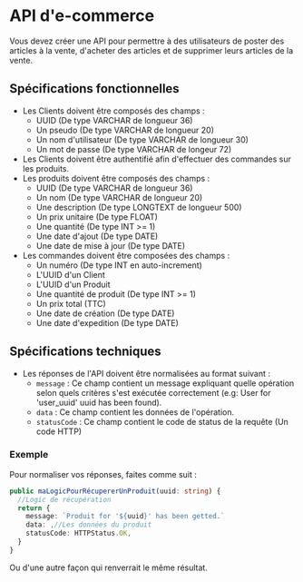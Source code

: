 # API d'e-commerce

Vous devez créer une API pour permettre à des utilisateurs de poster des articles à la vente, d'acheter des articles et de supprimer leurs articles de la vente.

## Spécifications fonctionnelles

- Les Clients doivent être composés des champs :
  - UUID (De type VARCHAR de longueur 36)
  - Un pseudo (De type VARCHAR de longueur 20)
  - Un nom d'utilisateur (De type VARCHAR de longueur 30)
  - Un mot de passe (De type VARCHAR de longeur 72)
- Les Clients doivent être authentifié afin d'effectuer des commandes sur les produits.
- Les produits doivent être composés des champs :
  - UUID (De type VARCHAR de longueur 36)
  - Un nom (De type VARCHAR de longueur 20)
  - Une description (De type LONGTEXT de longueur 500)
  - Un prix unitaire (De type FLOAT)
  - Une quantité (De type INT >= 1)
  - Une date d'ajout (De type DATE)
  - Une date de mise à jour (De type DATE)
- Les commandes doivent être composées des champs :
  - Un numéro (De type INT en auto-increment)
  - L'UUID d'un Client
  - L'UUID d'un Produit
  - Une quantité de produit (De type INT >= 1)
  - Un prix total (TTC)
  - Une date de création (De type DATE)
  - Une date d'expedition (De type DATE)

## Spécifications techniques

- Les réponses de l'API doivent être normalisées au format suivant :
  - `message` : Ce champ contient un message expliquant quelle opération selon quels critères s'est exécutée correctement (e.g: User for 'user_uuid' uuid has been found).
  - `data` : Ce champ contient les données de l'opération.
  - `statusCode` : Ce champ contient le code de status de la requête (Un code HTTP)

### Exemple

Pour normaliser vos réponses, faites comme suit :

```ts
public maLogicPourRécupererUnProduit(uuid: string) {
  //Logic de récupération
  return {
    message: `Produit for '${uuid}' has been getted.`
    data: ,//Les données du produit
    statusCode: HTTPStatus.OK,
  }
}
```

Ou d'une autre façon qui renverrait le même résultat.